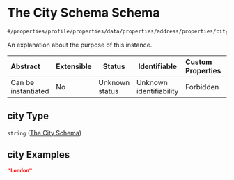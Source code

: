 # The City Schema Schema

```txt
#/properties/profile/properties/data/properties/address/properties/city#/properties/profile/properties/data/properties/address/properties/city
```

An explanation about the purpose of this instance.


| Abstract            | Extensible | Status         | Identifiable            | Custom Properties | Additional Properties | Access Restrictions | Defined In                                                                                          |
| :------------------ | ---------- | -------------- | ----------------------- | :---------------- | --------------------- | ------------------- | --------------------------------------------------------------------------------------------------- |
| Can be instantiated | No         | Unknown status | Unknown identifiability | Forbidden         | Allowed               | none                | [policy_transaction.schema.json\*](../../out/policy_transaction.schema.json "open original schema") |

## city Type

`string` ([The City Schema](policy_transaction-properties-the-profile-schema-properties-the-profile-data-schema-properties-the-address-schema-properties-the-city-schema.md))

## city Examples

```json
"London"
```
